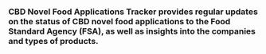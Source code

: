 <h3>CBD Novel Food Applications Tracker provides regular updates on the status of CBD novel food applications to the Food Standard Agency (FSA), as well as insights into the companies and types of products.</h3>
